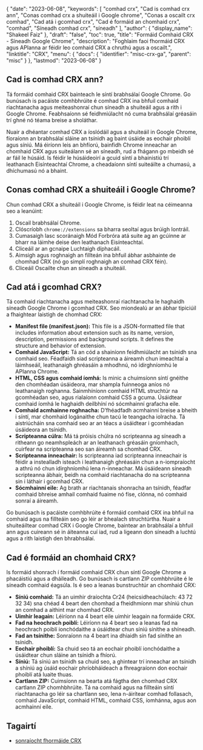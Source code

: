 {
  "date": "2023-06-08",
  "keywords": [
"comhad crx",
"Cad is comhad crx ann",
"Conas comhad crx a shuiteáil i Google chrome",
"Conas a oscailt crx comhad",
"Cad atá i gcomhad crx",
"Cad é formáid an chomhaid crx",
"comhad",
"Síneadh comhad crx",
"síneadh"
],
  "author": {
    "display_name": "Shakeel Faiz"
},
  "draft": "false",
  "toc": true,
  "title": "Formáid Comhaid CRX - Síneadh Google Chrome",
  "description": "Foghlaim faoi fhormáid CRX agus APIanna ar féidir leo comhaid CRX a chruthú agus a oscailt.",
  "linktitle": "CRX",
  "menu": {
    "docs": {
      "identifier": "misc-crx-ga",
      "parent": "misc"
}
},
  "lastmod": "2023-06-08"
}

## Cad is comhad CRX ann?

Tá formáid comhaid CRX bainteach le síntí brabhsálaí Google Chrome. Go bunúsach is pacáiste comhbhrúite é comhad CRX ina bhfuil comhaid riachtanacha agus meiteashonraí chun síneadh a shuiteáil agus a rith i Google Chrome. Feabhsaíonn sé feidhmiúlacht nó cuma brabhsálaí gréasáin trí ghné nó téama breise a sholáthar.

Nuair a dhéantar comhad CRX a íoslódáil agus a shuiteáil in Google Chrome, fíoraíonn an brabhsálaí sláine an tsínidh ag baint úsáide as eochair phoiblí agus síniú. Má éiríonn leis an bhfíorú, bainfidh Chrome inneachar an chomhaid CRX agus suiteálann sé an síneadh, rud a fhágann go mbeidh sé ar fáil le húsáid. Is féidir le húsáideoirí a gcuid síntí a bhainistiú trí leathanach Eisínteachtaí Chrome, a cheadaíonn síntí suiteáilte a chumasú, a dhíchumasú nó a bhaint.

## Conas comhad CRX a shuiteáil i Google Chrome?

Chun comhad CRX a shuiteáil i Google Chrome, is féidir leat na céimeanna seo a leanúint:

1. Oscail brabhsálaí Chrome.
2. Clóscríobh `chrome://extensions` sa bharra seoltaí agus brúigh Iontráil.
3. Cumasaigh lasc scoránaigh Mód Forbróra atá suite ag an gcúinne ar bharr na láimhe deise den leathanach Eisínteachtaí.
4. Cliceáil ar an gcnaipe Luchtaigh díphacáil.
5. Aimsigh agus roghnaigh an fillteán ina bhfuil ábhar asbhainte de chomhad CRX (nó go simplí roghnaigh an comhad CRX féin).
6. Cliceáil Oscailte chun an síneadh a shuiteáil.

## Cad atá i gcomhad CRX?

Tá comhaid riachtanacha agus meiteashonraí riachtanacha le haghaidh síneadh Google Chrome i gcomhad CRX. Seo miondealú ar an ábhar tipiciúil a fhaightear laistigh de chomhad CRX:

- **Manifest file (manifest.json):** This file is a JSON-formatted file that includes information about extension such as its name, version, description, permissions and background scripts. It defines the structure and behavior of extension.
- **Comhaid JavaScript:** Tá an cód a shainíonn feidhmiúlacht an tsínidh sna comhaid seo. Féadfaidh siad scripteanna a áireamh chun imeachtaí a láimhseáil, leathanaigh ghréasáin a mhodhnú, nó idirghníomhú le APIanna Chrome.
- **HTML, CSS agus comhaid íomhá:** Is minic a chuimsíonn síntí gnéithe den chomhéadan úsáideora, mar shampla fuinneoga aníos nó leathanaigh roghanna. Sainmhíníonn comhaid HTML struchtúr na gcomhéadan seo, agus rialaíonn comhaid CSS a gcuma. Úsáidtear comhaid íomhá le haghaidh deilbhíní nó sócmhainní grafacha eile.
- **Comhaid acmhainne roghnacha:** D’fhéadfadh acmhainní breise a bheith i síntí, mar chomhaid logánaithe chun tacú le teangacha iolracha. Tá aistriúcháin sna comhaid seo ar an téacs a úsáidtear i gcomhéadan úsáideora an tsínidh.
- **Scripteanna cúlra:** Má tá próisis chúlra nó scripteanna ag síneadh a ritheann go neamhspleách ar an leathanach gréasáin gníomhach, cuirfear na scripteanna seo san áireamh sa chomhad CRX.
- **Scripteanna inneachair:** Is scripteanna iad scripteanna inneachair is féidir a instealladh isteach i leathanaigh ghréasáin chun a n-iompraíocht a athrú nó chun idirghníomhú lena n-inneachar. Má úsáideann síneadh scripteanna ábhair, beidh na comhaid riachtanacha do na scripteanna sin i láthair i gcomhad CRX.
- **Sócmhainní eile:** Ag brath ar riachtanais shonracha an tsínidh, féadfar comhaid bhreise amhail comhaid fuaime nó físe, clónna, nó comhaid sonraí a áireamh.

Go bunúsach is pacáiste comhbhrúite é formáid comhaid CRX ina bhfuil na comhaid agus na fillteáin seo go léir ar bhealach struchtúrtha. Nuair a shuiteáiltear comhad CRX i Google Chrome, baintear an brabhsálaí a bhfuil ann agus cuireann sé in áiteanna cuí iad, rud a ligeann don síneadh a luchtú agus a rith laistigh den bhrabhsálaí.

## Cad é formáid an chomhaid CRX?

Is formáid shonrach í formáid comhaid CRX chun síntí Google Chrome a phacáistiú agus a dháileadh. Go bunúsach is cartlann ZIP comhbhrúite é le síneadh comhaid éagsúla. Is é seo a leanas bunstruchtúr an chomhaid CRX:

- **Síniú comhaid:** Tá an uimhir draíochta Cr24 (heicsidheachúlach: 43 72 32 34) sna chéad 4 beart den chomhad a fheidhmíonn mar shíniú chun an comhad a aithint mar chomhad CRX.
- **Uimhir leagain:** Léiríonn na 4 beart eile uimhir leagain na formáide CRX.
- **Fad na heochrach poiblí:** Léiríonn na 4 beart seo a leanas fad na heochrach poiblí ionchódaithe a úsáidtear chun síniú sínithe a shíneadh.
- **Fad an tsínithe:** Sonraíonn na 4 beart ina dhiaidh sin fad sínithe an tsínidh.
- **Eochair phoiblí:** Sa chuid seo tá an eochair phoiblí ionchódaithe a úsáidtear chun sláine an tsínidh a fhíorú.
- **Síniú:** Tá síniú an tsínidh sa chuid seo, a ghintear trí inneachar an tsínidh a shíniú ag úsáid eochair phríobháideach a fhreagraíonn don eochair phoiblí atá luaite thuas.
- **Cartlann ZIP:** Cuimsíonn na bearta atá fágtha den chomhad CRX cartlann ZIP chomhbhrúite. Tá na comhaid agus na fillteáin síntí riachtanacha go léir sa chartlann seo, lena n-áirítear comhad follasach, comhaid JavaScript, comhaid HTML, comhaid CSS, íomhánna, agus aon acmhainní eile.

## Tagairtí
* [sonraíocht fhormáide CRX](https://groups.google.com/a/chromium.org/g/chromium-extensions/c/K3YIsNL_Et4)


